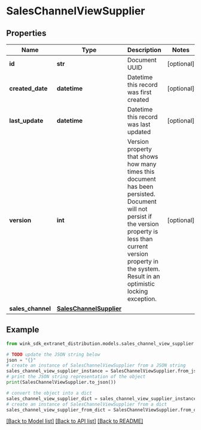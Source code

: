 # SalesChannelViewSupplier


## Properties

Name | Type | Description | Notes
------------ | ------------- | ------------- | -------------
**id** | **str** | Document UUID | [optional] 
**created_date** | **datetime** | Datetime this record was first created | [optional] 
**last_update** | **datetime** | Datetime this record was last updated | [optional] 
**version** | **int** | Version property that shows how many times this document has been persisted. Document will not persist if the version property is less than current version property in the system. Result in an optimistic locking exception. | [optional] 
**sales_channel** | [**SalesChannelSupplier**](SalesChannelSupplier.md) |  | 

## Example

```python
from wink_sdk_extranet_distribution.models.sales_channel_view_supplier import SalesChannelViewSupplier

# TODO update the JSON string below
json = "{}"
# create an instance of SalesChannelViewSupplier from a JSON string
sales_channel_view_supplier_instance = SalesChannelViewSupplier.from_json(json)
# print the JSON string representation of the object
print(SalesChannelViewSupplier.to_json())

# convert the object into a dict
sales_channel_view_supplier_dict = sales_channel_view_supplier_instance.to_dict()
# create an instance of SalesChannelViewSupplier from a dict
sales_channel_view_supplier_from_dict = SalesChannelViewSupplier.from_dict(sales_channel_view_supplier_dict)
```
[[Back to Model list]](../README.md#documentation-for-models) [[Back to API list]](../README.md#documentation-for-api-endpoints) [[Back to README]](../README.md)


